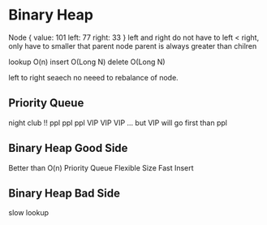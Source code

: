 # Binary Heap

Node {
    value: 101
    left: 77
    right: 33
}
left and right do not have to left < right, only have to smaller that parent node
parent is always greater than chilren

lookup O(n)
insert O(Long N)
delete O(Long N)

left to right seaech no neeed to rebalance of node.

## Priority Queue

night club !! ppl ppl ppl VIP VIP VIP ...
but VIP will go first than ppl

## Binary Heap Good Side

Better than O(n)
Priority Queue
Flexible Size
Fast Insert

## Binary Heap Bad Side

slow lookup


